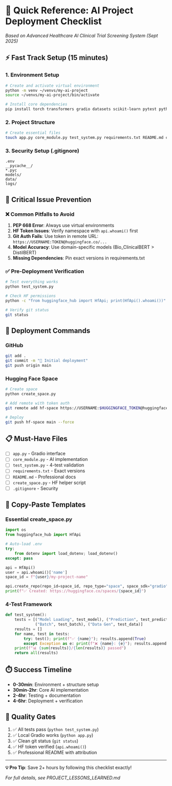 # 🚀 Quick Reference: AI Project Deployment Checklist

*Based on Advanced Healthcare AI Clinical Trial Screening System (Sept 2025)*

## ⚡ **Fast Track Setup (15 minutes)**

### 1. Environment Setup
```bash
# Create and activate virtual environment
python -m venv ~/venvs/my-ai-project
source ~/venvs/my-ai-project/bin/activate

# Install core dependencies
pip install torch transformers gradio datasets scikit-learn pytest python-dotenv
```

### 2. Project Structure
```bash
# Create essential files
touch app.py core_module.py test_system.py requirements.txt README.md create_space.py .env .gitignore
```

### 3. Security Setup (.gitignore)
```gitignore
.env
__pycache__/
*.pyc
models/
data/
logs/
```

## 🔑 **Critical Issue Prevention**

### ❌ **Common Pitfalls to Avoid**
1. **PEP 668 Error**: Always use virtual environments
2. **HF Token Issues**: Verify namespace with `api.whoami()` first
3. **Git Auth Fails**: Use token in remote URL: `https://USERNAME:TOKEN@huggingface.co/...`
4. **Model Accuracy**: Use domain-specific models (Bio_ClinicalBERT > DistilBERT)
5. **Missing Dependencies**: Pin exact versions in requirements.txt

### ✅ **Pre-Deployment Verification**
```bash
# Test everything works
python test_system.py

# Check HF permissions
python -c "from huggingface_hub import HfApi; print(HfApi().whoami())"

# Verify git status
git status
```

## 🎯 **Deployment Commands**

### GitHub
```bash
git add .
git commit -m "🚀 Initial deployment"
git push origin main
```

### Hugging Face Space
```bash
# Create space
python create_space.py

# Add remote with token auth
git remote add hf-space https://USERNAME:$HUGGINGFACE_TOKEN@huggingface.co/spaces/USERNAME/project-name

# Deploy
git push hf-space main --force
```

## 📋 **Must-Have Files**

- [ ] `app.py` - Gradio interface
- [ ] `core_module.py` - AI implementation  
- [ ] `test_system.py` - 4-test validation
- [ ] `requirements.txt` - Exact versions
- [ ] `README.md` - Professional docs
- [ ] `create_space.py` - HF helper script
- [ ] `.gitignore` - Security

## 🔧 **Copy-Paste Templates**

### Essential create_space.py
```python
import os
from huggingface_hub import HfApi

# Auto-load .env
try:
    from dotenv import load_dotenv; load_dotenv()
except: pass

api = HfApi()
user = api.whoami()['name']
space_id = f"{user}/my-project-name"

api.create_repo(repo_id=space_id, repo_type="space", space_sdk="gradio")
print(f"✅ Created: https://huggingface.co/spaces/{space_id}")
```

### 4-Test Framework
```python
def test_system():
    tests = [("Model Loading", test_model), ("Prediction", test_predict), 
             ("Batch", test_batch), ("Data Gen", test_data)]
    results = []
    for name, test in tests:
        try: test(); print(f"✅ {name}"); results.append(True)
        except Exception as e: print(f"❌ {name}: {e}"); results.append(False)
    print(f"📊 {sum(results)}/{len(results)} passed")
    return all(results)
```

## ⏱️ **Success Timeline**
- **0-30min**: Environment + structure setup
- **30min-2hr**: Core AI implementation  
- **2-4hr**: Testing + documentation
- **4-6hr**: Deployment + verification

## 🎯 **Quality Gates**
1. ✅ All tests pass (`python test_system.py`)
2. ✅ Local Gradio works (`python app.py`)
3. ✅ Clean git status (`git status`)
4. ✅ HF token verified (`api.whoami()`)
5. ✅ Professional README with attribution

---

**💡 Pro Tip**: Save 2+ hours by following this checklist exactly!

*For full details, see PROJECT_LESSONS_LEARNED.md*
